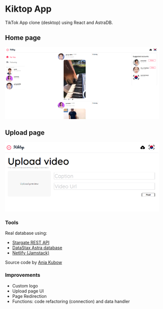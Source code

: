 # Kiktop App #
TikTok App clone (desktop) using React and AstraDB.

## Home page
![Home Page](https://github.com/LSS-commits/kiktop_react/blob/main/src/assets/homepage.PNG?raw=true)

## Upload page
![Upload Page](https://github.com/LSS-commits/kiktop_react/blob/main/src/assets/uploadpage.PNG?raw=true)

### Tools
Real database using: 

- [Stargate REST API](https://stargate.io/) 
- [DataStax Astra database](https://www.datastax.com/)
- [Netlify (Jamstack)](https://www.netlify.com/jamstack/)

Source code by [Ania Kubow](https://github.com/kubowania/stargate-tik-tok)

### Improvements
- Custom logo
- Upload page UI
- Page Redirection
- Functions: code refactoring (connection) and data handler